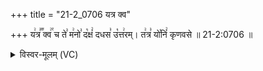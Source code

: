 +++
title = "21-2_0706 यत्र क्व"

+++
य꣢त्र꣣꣬ क्व꣢꣯ च ते꣣ म꣢नो꣣ द꣡क्षं꣢ दधस꣣ उ꣡त्त꣢रम्। त꣢त्र꣣ यो꣡निं꣢ कृणवसे ॥ 21-2:0706 ॥

<details><summary>विस्वर-मूलम् (VC)</summary>

यत्र क्व च ते मनो दक्षं दधस उत्तरम् । तत्र योनिं कृणवसे ॥७०६॥
</details>